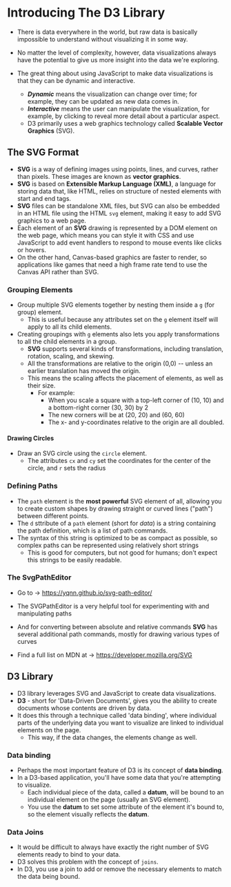 # Introducing The D3 Library

- There is data everywhere in the world, but raw data is basically impossible
  to understand without visualizing it in some way.
- No matter the level of complexity, however, data visualizations always have the
  potential to give us more insight into the data we're exploring.

- The great thing about using JavaScript to make data visualizations is that they
  can be dynamic and interactive.

  - **_Dynamic_** means the visualization can change over time; for example, they
    can be updated as new data comes in.
  - **_Interactive_** means the user can manipulate the visualization, for
    example, by clicking to reveal more detail about a particular aspect.
  - D3 primarily uses a web graphics technology called **Scalable Vector Graphics**
    (SVG).

## The SVG Format

- **SVG** is a way of defining images using points, lines, and curves, rather
  than pixels. These images are known as **vector graphics**.
- **SVG** is based on **Extensible Markup Language (XML)**, a language for storing
  data that, like HTML, relies on structure of nested elements with start and
  end tags.
- **SVG** files can be standalone XML files, but SVG can also be embedded in an HTML
  file using the HTML `svg` element, making it easy to add SVG graphics to a
  web page.
- Each element of an **SVG** drawing is represented by a DOM element on the web page,
  which means you can style it with CSS and use JavaScript to add event handlers
  to respond to mouse events like clicks or hovers.
- On the other hand, Canvas-based graphics are faster to render, so applications
  like games that need a high frame rate tend to use the Canvas API rather than SVG.

### Grouping Elements

- Group multiple SVG elements together by nesting them inside a `g` (for group) element.
  - This is useful because any attributes set on the `g` element itself will
    apply to all its child elements.
- Creating groupings with `g` elements also lets you apply transformations to
  all the child elements in a group.
  - **SVG** supports several kinds of transformations, including translation, rotation,
    scaling, and skewing.
  - All the transformations are relative to the origin (0,0) -- unless an
    earlier translation has moved the origin.
  - This means the scaling affects the placement of elements, as well as their size.
    - For example:
      - When you scale a square with a top-left corner of (10, 10) and a
        bottom-right corner (30, 30) by 2
      - The new corners will be at (20, 20) and (60, 60)
      - The x- and y-coordinates relative to the origin are all doubled.

#### Drawing Circles

- Draw an SVG circle using the `circle` element.
  - The attributes `cx` and `cy` set the coordinates for the center of the circle,
    and `r` sets the radius

### Defining Paths

- The `path` element is the **most powerful** SVG element of all, allowing you
  to create custom shapes by drawing straight or curved lines ("path") between
  different points.
- The `d` sttribute of a `path` element (short for _data_) is a string
  containing the path definition, which is a list of path commands.
- The syntax of this string is optimized to be as compact as possible, so
  complex paths can be represented using relatively short strings
  - This is good for computers, but not good for humans; don't expect this strings
    to be easily readable.

### The SvgPathEditor

- Go to -> <https://yqnn.github.io/svg-path-editor/>

- The SVGPathEditor is a very helpful tool for experimenting with and manipulating
  paths
- And for converting between absolute and relative commands **SVG** has several
  additional path commands, mostly for drawing various types of curves
- Find a full list on MDN at -> <https://developer.mozilla.org/SVG>

## D3 Library

- D3 library leverages SVG and JavaScript to create data visualizations.
- **D3** - short for 'Data-Driven Documents', gives you the ability to create
  documents whose contents are driven by data.
- It does this through a technique called 'data binding', where individual
  parts of the underlying data you want to visualize are linked to individual
  elements on the page.
  - This way, if the data changes, the elements change as well.

### Data binding

 - Perhaps the most important feature of D3 is its concept of **data binding**. 
 - In a D3-based application, you'll have some data that you're attempting to 
   visualize.
    - Each individual piece of the data, called a **datum**, will be bound
      to an individual element on the page (usually an SVG element).
    - You use the **datum** to set some attribute of the element it's bound to, 
      so the element visually reflects the **datum**.

### Data Joins
 - It would be difficult to always have exactly the right number of SVG elements
   ready to bind to your data.
 - D3 solves this problem with the concept of `joins`.
  - In D3, you use a join to add or remove the necessary elements to match the 
    data being bound.

